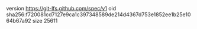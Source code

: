 version https://git-lfs.github.com/spec/v1
oid sha256:f720081cd7127e9ca1c397348589de214d4367d753e1852ee1b25e1064b67a92
size 25611
